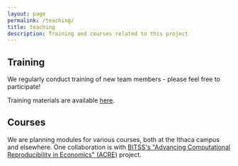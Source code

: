 ```yaml
---
layout: page
permalink: /teaching/
title: teaching
description: Training and courses related to this project
---
```


## Training

We regularly conduct training of new team members - please feel free to participate!

Training materials are available [here](https://github.com/labordynamicsinstitute/replicability-training).

## Courses

We are planning modules for various courses, both at the Ithaca campus and elsewhere. One collaboration is with [BITSS's "Advancing Computational Reproducibility in Economics" (ACRE)](https://github.com/BITSS/ACRE) project.